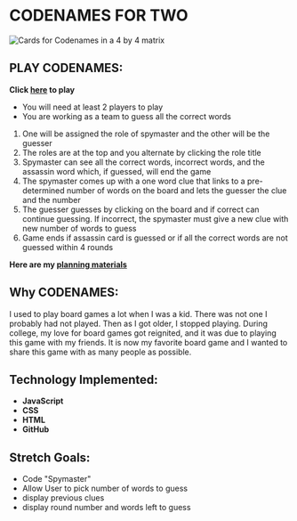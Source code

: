 # CODENAMES FOR TWO
![Cards for Codenames in a 4 by 4 matrix ](https://file%2B.vscode-resource.vscode-cdn.net/Users/Dayala2/code/ga/projects/codenames2/assets/cnphoto.png?version%3D1721890726292)

## PLAY CODENAMES:

**Click [here](https://curlypurple.github.io/codenames2/) to play**

* You will need at least 2 players to play
* You are working as a team to guess all the correct words

1. One will be assigned the role of spymaster and the other will be the guesser
2. The roles are at the top and you alternate by clicking the role title
3. Spymaster can see all the correct words, incorrect words, and the assassin word which, if guessed, will end the game
4. The spymaster comes up with a one word clue that links to a pre-determined number of words on the board and lets the guesser the clue and the number 
5. The guesser guesses by clicking on the board and if correct can continue guessing. If incorrect, the spymaster must give a new clue with new number of words to guess
6. Game ends if assassin card is guessed or if all the correct words are not guessed within 4 rounds


**Here are my [planning materials](https://docs.google.com/document/d/14HbswaMWTM1sFZPsElLU-z0W2Y8i9ARgaufQ08vwrMc/edit?usp=sharing)**




## Why CODENAMES:

I used to play board games a lot when I was a kid. There was not one I probably had not played. Then as I got older, I stopped playing. During college, my love for board games got reignited, and it was due to playing this game with my friends. It is now my favorite board game and I wanted to share this game with as many people as possible.

## Technology Implemented:

* **JavaScript**
* **CSS**
* **HTML**
* **GitHub**

## Stretch Goals:

* Code "Spymaster"
* Allow User to pick number of words to guess
* display previous clues
* display round number and words left to guess